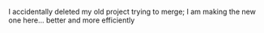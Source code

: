 I accidentally deleted my old project trying to merge; I am making the new one here... better and more efficiently
